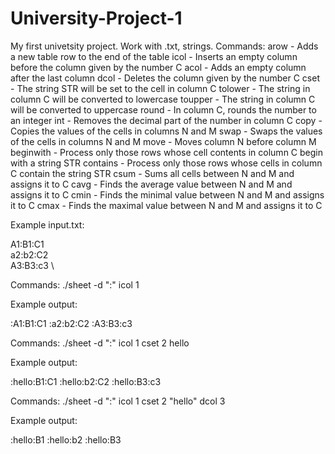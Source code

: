 # University-Project-1
My first univetsity project. Work with .txt, strings.
Commands: 
arow - Adds a new table row to the end of the table
icol - Inserts an empty column before the column given by the number C
acol - Adds an empty column after the last column
dcol - Deletes the column given by the number C
cset - The string STR will be set to the cell in column C
tolower - The string in column C will be converted to lowercase
toupper - The string in column C will be converted to uppercase
round - In column C, rounds the number to an integer
int - Removes the decimal part of the number in column C
copy - Copies the values of the cells in columns N and M
swap - Swaps the values of the cells in columns N and M
move - Moves column N before column M
beginwith - Process only those rows whose cell contents in column C begin with a string STR
contains - Process only those rows whose cells in column C contain the string STR
csum - Sums all cells between N and M and assigns it to C
cavg - Finds the average value between N and M and assigns it to C
cmin - Finds the minimal value between N and M and assigns it to C
cmax - Finds the maximal value between N and M and assigns it to C

Example input.txt:

A1:B1:C1 \
a2:b2:C2 \
A3:B3:c3 \

Commands: ./sheet -d ":" icol 1

Example output:

:A1:B1:C1
:a2:b2:C2
:A3:B3:c3

Commands: ./sheet -d ":" icol 1 cset 2 hello

Example output:

:hello:B1:C1
:hello:b2:C2
:hello:B3:c3

Commands: ./sheet -d ":" icol 1 cset 2 "hello" dcol 3

Example output:

:hello:B1
:hello:b2
:hello:B3
